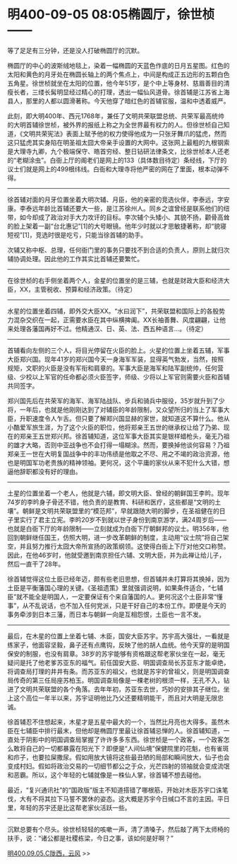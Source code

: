 # 明400-09-05 08:05椭圆厅，徐世桢——

等了足足有三分钟，还是没人打破椭圆厅的沉默。

椭圆厅的中心的波斯绒地毯上，染着一幅椭圆的天蓝色作底的日月五星图。红色的太阳和黄色的月牙处在椭圆长轴上的两个焦点上，中间是构成正五边形的五颗白色五角星。徐世桢就坐在太阳的位置，他今年51岁，是个中上等身材、慈眉善目的清瘦长者，三缕长髯明显经过精心的打理，透出一幅仙风道骨。徐首辅是江苏省上海县人，那里的人都以圆滑著称。今天他穿了暗红色的首辅官服，温和中透着威严。

此刻，即大明400年、西元1768年，兼任了文明共荣联盟总统、共荣军最高统帅的大明首辅徐世桢，被外界的报纸上称之为全世界最有权力的人。但徐世桢自己知道，《文明共荣宪法》表面上赋予他的权力使得他成为一只张牙舞爪的猛虎，然而这只猛虎其实身陷在明圣祖太囧大帝亲手设置的大网中。这张网上最粗的九根钢索是大理寺九卿，九个极端保守、皓首穷经、整日钻研法律条文，比徐世桢本人还老的“老糊涂虫”。白衙上厅的阁老们是网上的133（具体数目待定）条经线，下厅的议士们就是网上的499根纬线。白衙和大理寺将他严密的网在了里面，根本动弹不得。

***

徐首辅对面的月牙位置坐着大明次辅、月臣，他的亲密的竞选伙伴，李泰远，字安康。李泰远年龄比首辅还要大一些，是江苏徐州人。同乡之谊曾经是联系他们的纽带，如今却成了政治对手大力攻讦的目标。李次辅个头矮小、其貌不扬，颧骨高耸的脸上架着一副“台北惠记”[1]的大号眼镜。他年少时就以才思敏捷著称，却“貌寝短视”[1]，竞选时很是吃亏，只能当徐首辅的助手。

次辅又称中枢、总理，任何衙门里的事务只要找不到合适的负责人，原则上就归次辅协调处理。因此他的工作其实比首辅还要繁忙。

***

在徐世桢的右手侧坐着两个人，金星的位置坐的是三辅，也就是财政大臣和经济大臣，XX，主管税收、预算和经济政策。（待定）

***

水星的位置坐着四辅，即外交大臣XX。“水曰润下”，共荣联盟和国际上的各股势力混杂交织在一起，正需要水臣在其中纵横捭阖。XX长袖善舞、风度翩翩，让他来处理各藩国再好不过。他精通汉、日、英、法、西五种语言…。（待定）

***

首辅看向左侧的三个人，将目光停留在火臣的脸上。火星的位置上坐着五辅，军事大臣郑兴国。现年41岁的郑兴国今天一身海军军装，显得英气勃发，当然，按照规矩，文职的火臣是没有军衔和肩章的。军事大臣是海军和陆军副统帅，任何营级、少校以上军官的任命都必须火臣签字，师级、少将以上军官则需要火臣和首辅共同签字。

郑兴国先后在共荣军的海军、海军陆战队、步兵和骑兵中服役，35岁就升到了少将，一年后，也就是他刚刚达到了对辅臣的年龄限制，又众望所归的当上了军事大臣，升职速度令人乍舌。但只要了解郑兴国显赫的家世，就知道这不算什么。他从小酷爱军旅生涯，为了这个火臣的职位，他将郑亲王五世的继承权让给了乃弟、现在的郑亲王五世郑兴邦。徐首辅知道，这位军事大臣其实是银样蜡枪头，毫无乃祖的雄才大略，否则中亚战争也不会打得一塌糊涂。然而，要换掉他谈何容易？乃祖郑亲王一世在大明复国战争中的丰功伟绩是他取之不尽、用之不竭的政治资源，他也是明国军功老贵族的精神领袖。更何况，这个平庸的家伙从来不犯什么大错，想逼他辞职都没有好的理由。

***

土星的位置坐着一个老人，他就是六辅，即文明大臣、曾经的朝鲜国王李昑。现年74岁的李昑身子骨还不错，他负责的是教育、科研和医疗，这些都是“文明的土壤”。朝鲜是文明共荣联盟里的“模范邦”，早就跟随大明的脚步，在圣祖健在的日子里实行了君主立宪。李昑20岁不到就以世子身份到南京游学，满24周岁后——也就是白衙下厅的年龄限制——立刻就成为白衙下厅朝鲜邦的议士。明356年，他回到朝鲜继任国王，仿照大明，进一步改革朝鲜的制度，主动用“议士院”将自己架空，并且努力推行太囧大帝所宣扬的政策纲领。这使得白衙上下厅对他交口称赞。因此，在他46岁时，他就受邀到南京担任六辅、文明大臣，并为此禅让给儿子，然后一直干了28年。

徐首辅觉得这位土臣已经年迈，颇有些老旧思想，但首辅并未打算将其换掉，因为土臣是平衡藩国心理的关键。《圣祖遗策》里就强调说明，如果条件适合，“七辅臣”就不能全是明国人，一定要保证有个来自藩国的人。更何况这个土臣非常“懂事”，从不乱说话，也不加入任何党派，只是干好自己的本份工作。即便是今天的事务牵涉到日本三藩，而日本与朝鲜一向是互相怨恨，土臣也一言不发。

***

最后，在木星的位置上坐着七辅、木臣，国安大臣苏宇。苏宇高大强壮，一看就是练家子，他面容坚毅，鼻子还有点鹰钩，反映了他的胡人血统。他今天穿的是明国保安的制服，也没有肩章。38岁的苏宇能够有资格跟这帮老家伙坐在一起，毫无疑问是托了他老爹苏亚东的福气。前任国安大臣、明国调查局长苏亚东才能卓绝，将调查局打理的井井有条。而苏亚东的祖父，也就是苏宇的曾祖父，则是明国调查局传奇的第三任局座苏柏玉。明国调查局像是一棵老树的根须一样，无孔不入，钻进了文明共荣联盟的各个角落。去年年初，苏亚东去世，巧妙的安排其子继位。坐上这个高位一年半以来，苏宇证明他比乃父还要精明能干，而且对大明是无限忠诚。

徐首辅忍不住想起来，木星才是五星中最大的一个，当然比月亮也大得多。虽然木臣在七辅臣中排行最末，但他却是椭圆厅里最让徐首辅忌惮的人。徐首辅知道，一直处于阴影中的明国调查局掌握了许许多多东西。徐世桢是一个政客，一个政客怎么敢将自己的一切都暴露在阳光下？即便是“人间仙境”保健院里的花魁，也有雀斑和疖子，也要拉屎撒尿。假如用放大镜将这些最丑陋的局部和瞬间放大，仙子也会变成村妇。假如将政治交易的一切细节都公之于众，光芒四射的领袖就会变成流氓和恶霸。所以，这个年轻的七辅就像是一株仙人掌，徐首辅不想去碰他。

最近，“复兴通讯社”的“国政版”版主不知道搭错了哪根筋，开始对木臣苏宇口诛笔伐，大有不将其拉下马誓不罢休的姿态。这大概是苏宇今日缄口不言的主因。平日里，年轻的苏宇还是比这帮老家伙活跃一些。

***

沉默总要有个尽头。徐世桢轻轻的咳嗽一声，清了清嗓子，然后敲了两下太师椅的扶手，说：“诸公都是社稷栋梁，今日之事，该如何是好啊？”

[明400.09.05.C陇西，云风](明400.09.05.C陇西，云风.md) >>